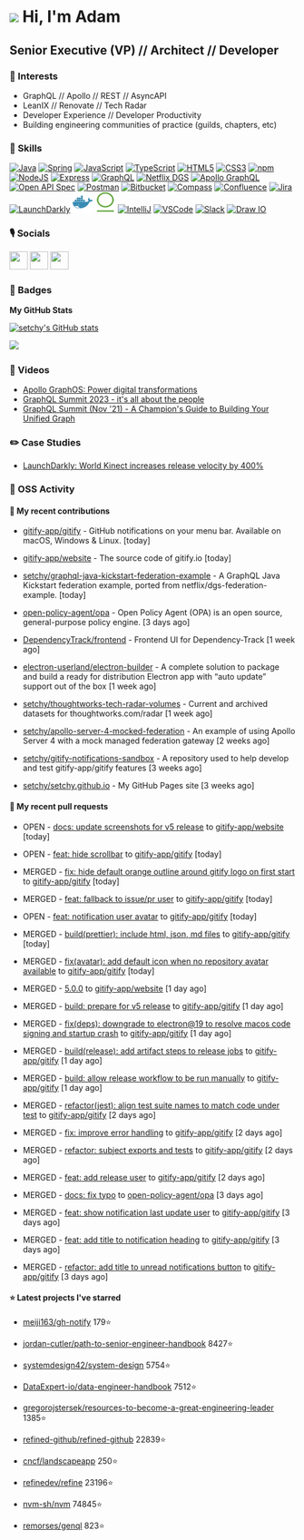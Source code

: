 ![](https://user-images.githubusercontent.com/18350557/176309783-0785949b-9127-417c-8b55-ab5a4333674e.gif) Hi, I'm Adam
============================================================================================================================

Senior Executive (VP) // Architect // Developer
-----------------------------------------------

### 🔭 Interests

- GraphQL // Apollo // REST // AsyncAPI
- LeanIX // Renovate // Tech Radar
- Developer Experience // Developer Productivity
- Building engineering communities of practice (guilds, chapters, etc)

### 💪 Skills

<p align="left">
  <a href="https://www.oracle.com/java/" target="_blank" rel="noreferrer"><img src="https://raw.githubusercontent.com/danielcranney/readme-generator/main/public/icons/skills/java-colored.svg" width="36" height="36" alt="Java" /></a>
  <a href="https://spring.io/" target="_blank" rel="noreferrer"><img src="https://cdn.worldvectorlogo.com/logos/spring-3.svg" width="36" height="36" alt="Spring" /></a> 
  <a href="https://developer.mozilla.org/en-US/docs/Web/JavaScript" target="_blank" rel="noreferrer"><img src="https://raw.githubusercontent.com/danielcranney/readme-generator/main/public/icons/skills/javascript-colored.svg" width="36" height="36" alt="JavaScript" /></a>
  <a href="https://www.typescriptlang.org/" target="_blank" rel="noreferrer"><img src="https://raw.githubusercontent.com/danielcranney/readme-generator/main/public/icons/skills/typescript-colored.svg" width="36" height="36" alt="TypeScript" /></a>
  <a href="https://developer.mozilla.org/en-US/docs/Glossary/HTML5" target="_blank" rel="noreferrer"><img src="https://raw.githubusercontent.com/danielcranney/readme-generator/main/public/icons/skills/html5-colored.svg" width="36" height="36" alt="HTML5" /></a>
  <a href="https://www.w3.org/TR/CSS/#css" target="_blank" rel="noreferrer"><img src="https://raw.githubusercontent.com/danielcranney/readme-generator/main/public/icons/skills/css3-colored.svg" width="36" height="36" alt="CSS3" /></a>
  <a href="https://www.npmjs.com//" target="_blank" rel="noreferrer"><img src="https://cdn.worldvectorlogo.com/logos/npm-square-red-1.svg" width="36" height="36" alt="npm" /></a>
  <a href="https://nodejs.org/en/" target="_blank" rel="noreferrer"><img src="https://raw.githubusercontent.com/danielcranney/readme-generator/main/public/icons/skills/nodejs-colored.svg" width="36" height="36" alt="NodeJS" /></a>
  <a href="https://expressjs.com/" target="_blank" rel="noreferrer"><img src="https://raw.githubusercontent.com/danielcranney/readme-generator/main/public/icons/skills/express-colored.svg" width="36" height="36" alt="Express" /></a>
  <a href="https://graphql.org/" target="_blank" rel="noreferrer"><img src="https://raw.githubusercontent.com/danielcranney/readme-generator/main/public/icons/skills/graphql-colored.svg" width="36" height="36" alt="GraphQL" /></a>
  <a href="https://netflix.github.io/dgs/" target="_blank" rel="noreferrer"><img src="https://raw.githubusercontent.com/Netflix/dgs/main/docs/images/dgs-framework-brand/Icon/dgs-icon--blue.svg" width="36" height="36" alt="Netflix DGS" /></a>
  <a href="https://apollographql.com/" target="_blank" rel="noreferrer"><img src="https://cdn.worldvectorlogo.com/logos/apollo-graphql-compact.svg" width="36" height="36" alt="Apollo GraphQL" /></a>
  <a href="https://swagger.io/specification/" target="_blank" rel="noreferrer"><img src="https://cdn.worldvectorlogo.com/logos/openapi-1.svg" width="36" height="36" alt="Open API Spec" /></a>
  <a href="https://www.postman.com//" target="_blank" rel="noreferrer"><img src="https://cdn.worldvectorlogo.com/logos/postman.svg" width="36" height="36" alt="Postman" /></a>
  <a href="https://www.atlassian.com/software/bitbucket" target="_blank" rel="noreferrer"><img src="https://cdn.worldvectorlogo.com/logos/bitbucket-icon.svg" width="36" height="36" alt="Bitbucket" /></a>
  <a href="https://www.atlassian.com/software/compass" target="_blank" rel="noreferrer"><img src="https://cdn.worldvectorlogo.com/logos/atlassian-compass-1.svg" width="36" height="36" alt="Compass" /></a>
  <a href="https://www.atlassian.com/software/confluence" target="_blank" rel="noreferrer"><img src="https://cdn.worldvectorlogo.com/logos/confluence-1.svg" width="36" height="36" alt="Confluence" /></a>
  <a href="https://www.atlassian.com/software/jira" target="_blank" rel="noreferrer"><img src="https://cdn.worldvectorlogo.com/logos/jira-1.svg" width="36" height="36" alt="Jira" /></a>
  <a href="https://launchdarkly.com/" target="_blank" rel="noreferrer"><img src="https://cdn.worldvectorlogo.com/logos/launchdarkly-2.svg" width="36" height="36" alt="LaunchDarkly" /></a>
  <a href="https://docker.com/" target="_blank" rel="noreferrer"><img src="https://raw.githubusercontent.com/nx211/homer-icons/master/png/docker.png" width="36" height="36" alt="Docker" /></a>
  <a href="https://jfrog.com/artifactory/" target="_blank" rel="noreferrer"><img src="https://raw.githubusercontent.com/nx211/homer-icons/master/png/artifactory.png" width="36" height="36" alt="Artifactory" /></a>
  <a href="https://www.jetbrains.com/idea/" target="_blank" rel="noreferrer"><img src="https://cdn.worldvectorlogo.com/logos/intellij-idea-1.svg" width="36" height="36" alt="IntelliJ" /></a>
  <a href="https://code.visualstudio.com/" target="_blank" rel="noreferrer"><img src="https://cdn.worldvectorlogo.com/logos/visual-studio-code-1.svg" width="36" height="36" alt="VSCode" /></a>
  <a href="https://slack.com/" target="_blank" rel="noreferrer"><img src="https://cdn.worldvectorlogo.com/logos/slack-new-logo.svg" width="36" height="36" alt="Slack" /></a>
  <a href="https://drawio-app.com/" target="_blank" rel="noreferrer"><img src="https://cdn.worldvectorlogo.com/logos/draw-io.svg" width="36" height="36" alt="Draw IO" /></a>
</p>

                      

### 🎙️ Socials
                  
<p align="left">
  <a href="https://www.github.com/setchy" target="_blank" rel="noreferrer"><img src="https://raw.githubusercontent.com/danielcranney/readme-generator/main/public/icons/socials/github.svg" width="32" height="32" /></a>
  <a href="https://www.linkedin.com/in/adamsetch" target="_blank" rel="noreferrer"><img src="https://raw.githubusercontent.com/danielcranney/readme-generator/main/public/icons/socials/linkedin.svg" width="32" height="32" /></a>
  <a href="https://www.twitter.com/setchy87" target="_blank" rel="noreferrer"><img src="https://raw.githubusercontent.com/danielcranney/readme-generator/main/public/icons/socials/twitter.svg" width="32" height="32" /></a>
</p>

### 📛 Badges

<b>My GitHub Stats</b>

<a href="http://www.github.com/setchy"><img src="https://github-readme-stats.vercel.app/api?username=setchy&show_icons=true&hide=&count_private=true&title_color=0891b2&text_color=ffffff&icon_color=0891b2&bg_color=1c1917&hide_border=true&show_icons=true" alt="setchy's GitHub stats" /></a>

<a href="http://www.github.com/setchy"><img src="https://github-readme-streak-stats.herokuapp.com/?user=setchy&stroke=ffffff&background=1c1917&ring=0891b2&fire=0891b2&currStreakNum=ffffff&currStreakLabel=0891b2&sideNums=ffffff&sideLabels=ffffff&dates=ffffff&hide_border=true" /></a>

### 📼 Videos

- [Apollo GraphOS: Power digital transformations](https://www.apollographql.com/enterprise?wvideo=4fu2lsjssc)
- [GraphQL Summit 2023 - it's all about the people](https://www.youtube.com/watch?v=090IWEcHbJc)
- [GraphQL Summit (Nov '21) - A Champion's Guide to Building Your Unified Graph](https://www.apollographql.com/events/roundtable/graphql-summit-november-2021/a-champions-guide-to-building-your-unified-graph)

### ✏️ Case Studies

- [LaunchDarkly: World Kinect increases release velocity by 400%](https://launchdarkly.com/case-studies/world-kinect/)

### 🎯 OSS Activity
#### 🚀 My recent contributions



- [gitify-app/gitify](https://github.com/gitify-app/gitify) - GitHub notifications on your menu bar. Available on macOS, Windows &amp; Linux. [today]

- [gitify-app/website](https://github.com/gitify-app/website) - The source code of gitify.io [today]

- [setchy/graphql-java-kickstart-federation-example](https://github.com/setchy/graphql-java-kickstart-federation-example) - A GraphQL Java Kickstart federation example, ported from netflix/dgs-federation-example. [today]

- [open-policy-agent/opa](https://github.com/open-policy-agent/opa) - Open Policy Agent (OPA) is an open source, general-purpose policy engine. [3 days ago]

- [DependencyTrack/frontend](https://github.com/DependencyTrack/frontend) - Frontend UI for Dependency-Track [1 week ago]

- [electron-userland/electron-builder](https://github.com/electron-userland/electron-builder) - A complete solution to package and build a ready for distribution Electron app with “auto update” support out of the box [1 week ago]

- [setchy/thoughtworks-tech-radar-volumes](https://github.com/setchy/thoughtworks-tech-radar-volumes) - Current and archived datasets for thoughtworks.com/radar  [1 week ago]

- [setchy/apollo-server-4-mocked-federation](https://github.com/setchy/apollo-server-4-mocked-federation) - An example of using Apollo Server 4 with a mock managed federation gateway [2 weeks ago]

- [setchy/gitify-notifications-sandbox](https://github.com/setchy/gitify-notifications-sandbox) - A repository used to help develop and test gitify-app/gitify features [3 weeks ago]

- [setchy/setchy.github.io](https://github.com/setchy/setchy.github.io) - My GitHub Pages site [3 weeks ago]

#### 🎉 My recent pull requests



- OPEN - [docs: update screenshots for v5 release](https://github.com/gitify-app/website/pull/74) to [gitify-app/website](https://github.com/gitify-app/website) [today]

- OPEN - [feat: hide scrollbar](https://github.com/gitify-app/gitify/pull/919) to [gitify-app/gitify](https://github.com/gitify-app/gitify) [today]

- MERGED - [fix: hide default orange outline around gitify logo on first start](https://github.com/gitify-app/gitify/pull/917) to [gitify-app/gitify](https://github.com/gitify-app/gitify) [today]

- MERGED - [feat: fallback to issue/pr user](https://github.com/gitify-app/gitify/pull/916) to [gitify-app/gitify](https://github.com/gitify-app/gitify) [today]

- OPEN - [feat: notification user avatar](https://github.com/gitify-app/gitify/pull/915) to [gitify-app/gitify](https://github.com/gitify-app/gitify) [today]

- MERGED - [build(prettier): include html, json, md files](https://github.com/gitify-app/gitify/pull/914) to [gitify-app/gitify](https://github.com/gitify-app/gitify) [today]

- MERGED - [fix(avatar): add default icon when no repository avatar available](https://github.com/gitify-app/gitify/pull/913) to [gitify-app/gitify](https://github.com/gitify-app/gitify) [today]

- MERGED - [5.0.0](https://github.com/gitify-app/website/pull/73) to [gitify-app/website](https://github.com/gitify-app/website) [1 day ago]

- MERGED - [build: prepare for v5 release](https://github.com/gitify-app/gitify/pull/912) to [gitify-app/gitify](https://github.com/gitify-app/gitify) [1 day ago]

- MERGED - [fix(deps): downgrade to electron@19 to resolve macos code signing and startup crash](https://github.com/gitify-app/gitify/pull/910) to [gitify-app/gitify](https://github.com/gitify-app/gitify) [1 day ago]

- MERGED - [build(release): add artifact steps to release jobs](https://github.com/gitify-app/gitify/pull/904) to [gitify-app/gitify](https://github.com/gitify-app/gitify) [1 day ago]

- MERGED - [build: allow release workflow to be run manually](https://github.com/gitify-app/gitify/pull/903) to [gitify-app/gitify](https://github.com/gitify-app/gitify) [1 day ago]

- MERGED - [refactor(jest): align test suite names to match code under test](https://github.com/gitify-app/gitify/pull/902) to [gitify-app/gitify](https://github.com/gitify-app/gitify) [2 days ago]

- MERGED - [fix: improve error handling](https://github.com/gitify-app/gitify/pull/901) to [gitify-app/gitify](https://github.com/gitify-app/gitify) [2 days ago]

- MERGED - [refactor: subject exports and tests](https://github.com/gitify-app/gitify/pull/900) to [gitify-app/gitify](https://github.com/gitify-app/gitify) [2 days ago]

- MERGED - [feat: add release user](https://github.com/gitify-app/gitify/pull/899) to [gitify-app/gitify](https://github.com/gitify-app/gitify) [2 days ago]

- MERGED - [docs: fix typo](https://github.com/open-policy-agent/opa/pull/6637) to [open-policy-agent/opa](https://github.com/open-policy-agent/opa) [3 days ago]

- MERGED - [feat: show notification last update user](https://github.com/gitify-app/gitify/pull/898) to [gitify-app/gitify](https://github.com/gitify-app/gitify) [3 days ago]

- MERGED - [feat: add title to notification heading](https://github.com/gitify-app/gitify/pull/897) to [gitify-app/gitify](https://github.com/gitify-app/gitify) [3 days ago]

- MERGED - [refactor: add title to unread notifications button](https://github.com/gitify-app/gitify/pull/896) to [gitify-app/gitify](https://github.com/gitify-app/gitify) [3 days ago]

#### ⭐ Latest projects I've starred



- [meiji163/gh-notify](https://github.com/meiji163/gh-notify) 179⭐

- [jordan-cutler/path-to-senior-engineer-handbook](https://github.com/jordan-cutler/path-to-senior-engineer-handbook) 8427⭐

- [systemdesign42/system-design](https://github.com/systemdesign42/system-design) 5754⭐

- [DataExpert-io/data-engineer-handbook](https://github.com/DataExpert-io/data-engineer-handbook) 7512⭐

- [gregorojstersek/resources-to-become-a-great-engineering-leader](https://github.com/gregorojstersek/resources-to-become-a-great-engineering-leader) 1385⭐

- [refined-github/refined-github](https://github.com/refined-github/refined-github) 22839⭐

- [cncf/landscapeapp](https://github.com/cncf/landscapeapp) 250⭐

- [refinedev/refine](https://github.com/refinedev/refine) 23196⭐

- [nvm-sh/nvm](https://github.com/nvm-sh/nvm) 74845⭐

- [remorses/genql](https://github.com/remorses/genql) 823⭐


